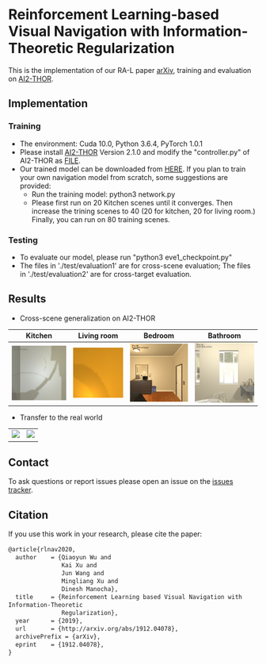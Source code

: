 # Reinforcement Learning-based Visual Navigation with Information-Theoretic Regularization
This is the implementation of our RA-L paper [arXiv](https://arxiv.org/abs/1912.04078), training and evaluation on [AI2-THOR](https://github.com/allenai/ai2thor).<br>

## Implementation
### Training
* The environment: Cuda 10.0, Python 3.6.4, PyTorch 1.0.1 
* Please install [AI2-THOR](https://github.com/allenai/ai2thor) Version 2.1.0 and modify the "controller.py" of AI2-THOR as [FILE](https://github.com/wqynew/RL-based-navigation/blob/main/change.txt).
* Our trained model can be downloaded from [HERE](https://drive.google.com/file/d/1TT31fJ6hoLaJyxQ410MTuyjYILjweeqE/view?usp=sharing). If you plan to train your own navigation model from scratch, some suggestions are provided:
    * Run the training model: python3 network.py
    * Please first run on 20 Kitchen scenes until it converges. Then increase the trining scenes to 40 (20 for kitchen, 20 for living room.) Finally, you can run on 80 training scenes.
    
### Testing
* To evaluate our model, please run "python3 eve1_checkpoint.py" 
* The files in './test/evaluation1' are for cross-scene evaluation; The files in './test/evaluation2' are for cross-target evaluation.

## Results
* Cross-scene generalization on AI2-THOR
<div align="center">
  <table style="width:100%" border="0">
    <thead>
        <tr>
            <th>Kitchen</th>
            <th>Living room</th>
            <th>Bedroom</th>
            <th>Bathroom</th>
        </tr>
    </thead>
    <tbody>
       <tr>
         <td align="center" colspan=1><img src='https://github.com/wqynew/RL-based-navigation/blob/main/image/Gif-Toaster49.gif'></td>
         <td align="center" colspan=1><img src='https://github.com/wqynew/RL-based-navigation/blob/main/image/Gif-Television304.gif'></td>
         <td align="center" colspan=1><img src='https://github.com/wqynew/RL-based-navigation/blob/main/image/Gif-Bed746.gif'></td>
         <td align="center" colspan=1><img src='https://github.com/wqynew/RL-based-navigation/blob/main/image/Gif-SinkBasin968.gif'></td>
       </tr>
    </tbody>
  </table>
</div>

* Transfer to the real world
<div align="center">
  <table style="width:100%" border="0">
    <tbody>
       <tr>
         <td align="center" colspan=2><img src='https://github.com/wqynew/RL-based-navigation/blob/main/image/re3.gif'></td>
         <td align="center" colspan=2><img src='https://github.com/wqynew/RL-based-navigation/blob/main/image/re4.gif'></td>
       </tr>
    </tbody>
  </table>
</div>

## Contact
To ask questions or report issues please open an issue on the [issues tracker](https://github.com/wqynew/RL-based-navigation/issues).
## Citation
If you use this work in your research, please cite the paper:
```
@article{rlnav2020,
  author    = {Qiaoyun Wu and
               Kai Xu and
               Jun Wang and
               Mingliang Xu and
               Dinesh Manocha},
  title     = {Reinforcement Learning based Visual Navigation with Information-Theoretic
               Regularization},
  year      = {2019},
  url       = {http://arxiv.org/abs/1912.04078},
  archivePrefix = {arXiv},
  eprint    = {1912.04078},
}
```
